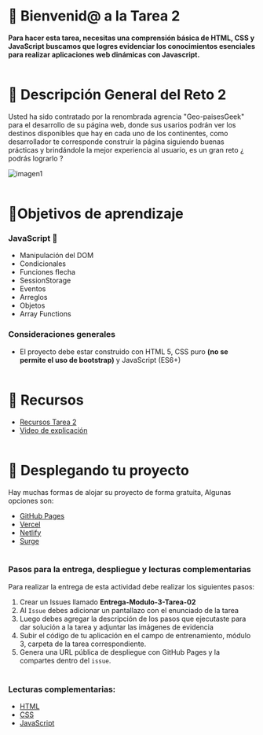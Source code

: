 # 👋 Bienvenid@ a la Tarea 2

**Para hacer esta tarea, necesitas una comprensión básica de HTML, CSS y JavaScript buscamos que logres evidenciar los conocimientos esenciales para realizar aplicaciones web dinámicas con Javascript.** <br><br>

# 📝 Descripción General del Reto 2

Usted ha sido contratado por la renombrada agrencia "Geo-paisesGeek" para el desarrollo de su página web, donde sus usarios podrán ver los destinos disponibles que hay en cada uno de los  continentes, como desarrollador te corresponde construir la página siguiendo buenas prácticas y brindándole la mejor experiencia al usuario, es un gran reto ¿ podrás lograrlo ? 

![imagen1](https://i.ibb.co/DfqbMVC/cover.png)
<br><br>


# 🎯Objetivos de aprendizaje

### JavaScript :round_pushpin:


- Manipulación del DOM
- Condicionales
- Funciones flecha
- SessionStorage
- Eventos
- Arreglos
- Objetos 
- Array Functions


### Consideraciones generales

- El proyecto debe estar construido con HTML 5, CSS puro **(no se permite el uso de bootstrap)** y JavaScript (ES6+)<br><br>


# 📘 Recursos

- [Recursos Tarea 2](https://drive.google.com/drive/folders/1iwxGMMlRRB3B-O__6kMhqXaQMAczWuYO?usp=sharing)<br>
- [Video de explicación](https://drive.google.com/file/d/1V_DBAoPWCk3O7lz2YI9il1zMr_dCruEd/view?usp=sharing)
<br><br>

# 🚀 Desplegando tu proyecto

Hay muchas formas de alojar su proyecto de forma gratuita, Algunas opciones son:

- [GitHub Pages](https://pages.github.com/)
- [Vercel](https://vercel.com/)
- [Netlify](https://www.netlify.com/)
- [Surge](https://surge.sh/) <br><br>

###	Pasos para la entrega, despliegue y lecturas complementarias

 Para realizar la entrega de esta actividad debe realizar los siguientes pasos:

1. Crear un Issues llamado **Entrega-Modulo-3-Tarea-02**
2. Al `Issue` debes adicionar un pantallazo con el enunciado de la tarea
3. Luego debes agregar la descripción de los pasos que ejecutaste para dar solución a la tarea y adjuntar las imágenes de evidencia
4. Subir el código de tu aplicación en el campo de entrenamiento, módulo 3, carpeta de la tarea correspondiente.
5. Genera una URL pública de despliegue con GitHub Pages y la compartes dentro del `issue`.
<br><br>


### Lecturas complementarias:
- [HTML](https://lenguajehtml.com/html/)
- [CSS](https://lenguajecss.com/css/)
- [JavaScript](https://lenguajejs.com/javascript/) 

